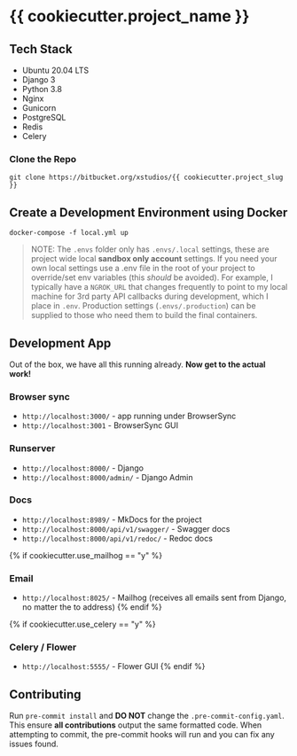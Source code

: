 # {{ cookiecutter.project_name }}

## Tech Stack

- Ubuntu 20.04 LTS
- Django 3
- Python 3.8
- Nginx
- Gunicorn
- PostgreSQL
- Redis
- Celery


### Clone the Repo
```
git clone https://bitbucket.org/xstudios/{{ cookiecutter.project_slug }}
```

## Create a Development Environment using Docker

```
docker-compose -f local.yml up
```

> NOTE: The `.envs` folder only has `.envs/.local` settings, these are project wide local **sandbox only account** settings. If you need your own local settings use a .env file in the root of your project to override/set env variables (this _should_ be avoided). For example, I typically have a `NGROK_URL` that changes frequently to point to my local machine for 3rd party API callbacks during development, which I place in `.env`. Production settings (`.envs/.production`) can be supplied to those who need them to build the final containers.

## Development App
Out of the box, we have all this running already. **Now get to the actual work!**
### Browser sync
- `http://localhost:3000/` - app running under BrowserSync
- `http://localhost:3001` - BrowserSync GUI

### Runserver
- `http://localhost:8000/` - Django
- `http://localhost:8000/admin/` - Django Admin

### Docs
- `http://localhost:8989/` - MkDocs for the project
- `http://localhost:8000/api/v1/swagger/` - Swagger docs
- `http://localhost:8000/api/v1/redoc/` - Redoc docs

{% if cookiecutter.use_mailhog == "y" %}
### Email
- `http://localhost:8025/` - Mailhog (receives all emails sent from Django, no matter the to address)
{% endif %}

{% if cookiecutter.use_celery == "y" %}
### Celery / Flower
- `http://localhost:5555/` - Flower GUI
{% endif %}

## Contributing
Run `pre-commit install` and **DO NOT** change the `.pre-commit-config.yaml`. This ensure **all contributions** output the same formatted code. When attempting to commit, the pre-commit hooks will run and you can fix any issues found.
